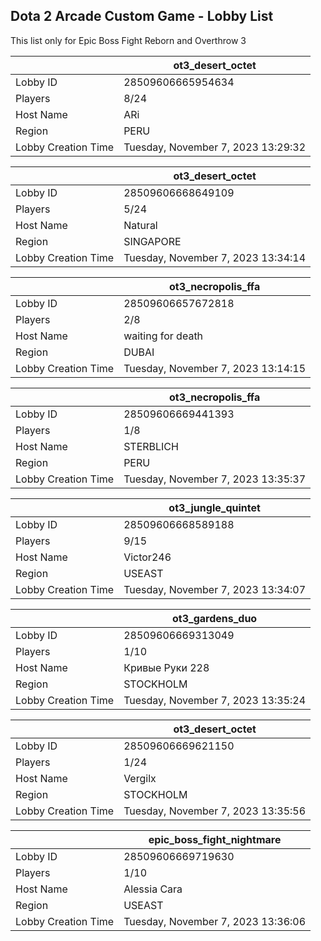 ## Dota 2 Arcade Custom Game - Lobby List

This list only for Epic Boss Fight Reborn and Overthrow 3

|  | ot3_desert_octet |
| ------ | ------ |
| Lobby ID | 28509606665954634 |
| Players | 8/24 |
| Host Name | ARi |
| Region | PERU |
| Lobby Creation Time | Tuesday, November 7, 2023 13:29:32 |


|  | ot3_desert_octet |
| ------ | ------ |
| Lobby ID | 28509606668649109 |
| Players | 5/24 |
| Host Name | Natural |
| Region | SINGAPORE |
| Lobby Creation Time | Tuesday, November 7, 2023 13:34:14 |


|  | ot3_necropolis_ffa |
| ------ | ------ |
| Lobby ID | 28509606657672818 |
| Players | 2/8 |
| Host Name | waiting for death |
| Region | DUBAI |
| Lobby Creation Time | Tuesday, November 7, 2023 13:14:15 |


|  | ot3_necropolis_ffa |
| ------ | ------ |
| Lobby ID | 28509606669441393 |
| Players | 1/8 |
| Host Name | STERBLICH |
| Region | PERU |
| Lobby Creation Time | Tuesday, November 7, 2023 13:35:37 |


|  | ot3_jungle_quintet |
| ------ | ------ |
| Lobby ID | 28509606668589188 |
| Players | 9/15 |
| Host Name | Victor246 |
| Region | USEAST |
| Lobby Creation Time | Tuesday, November 7, 2023 13:34:07 |


|  | ot3_gardens_duo |
| ------ | ------ |
| Lobby ID | 28509606669313049 |
| Players | 1/10 |
| Host Name | Кривые Руки 228 |
| Region | STOCKHOLM |
| Lobby Creation Time | Tuesday, November 7, 2023 13:35:24 |


|  | ot3_desert_octet |
| ------ | ------ |
| Lobby ID | 28509606669621150 |
| Players | 1/24 |
| Host Name | Vergilx |
| Region | STOCKHOLM |
| Lobby Creation Time | Tuesday, November 7, 2023 13:35:56 |


|  | epic_boss_fight_nightmare |
| ------ | ------ |
| Lobby ID | 28509606669719630 |
| Players | 1/10 |
| Host Name | Alessia Cara |
| Region | USEAST |
| Lobby Creation Time | Tuesday, November 7, 2023 13:36:06 |


